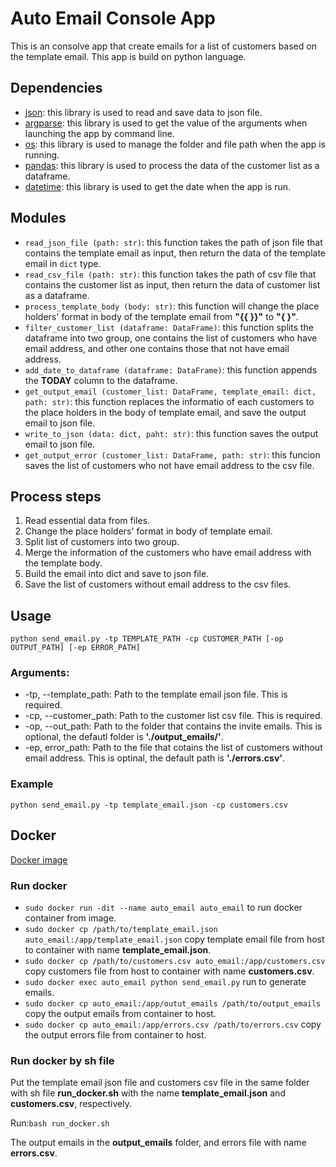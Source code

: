 # Auto Email Console App
This is an consolve app that create emails for a list of customers based on the template email. This app is build on python language.

## Dependencies

* [json](https://docs.python.org/3/library/json.html#module-json): this library is used to read and save data to json file.
* [argparse](https://docs.python.org/3/library/argparse.html#module-argparse): this library is used to get the value of the arguments when launching the app by command line.
* [os](https://docs.python.org/3/library/os.html?highlight=os#module-os): this library is used to manage the folder and file path when the app is running.
* [pandas](https://pandas.pydata.org/docs/): this library is used to process the data of the customer list as a dataframe.
* [datetime](https://docs.python.org/3/library/datetime.html): this library is used to get the date when the app is run.

## Modules

* `read_json_file (path: str)`: this function takes the path of json file that contains the template email as input, then return the data of the template email in `dict` type.
* `read_csv_file (path: str)`: this function takes the path of csv file that contains the customer list as input, then return the data of customer list as a dataframe.
* `process_template_body (body: str)`: this function will change the place holders' format in body of the template email from **"{{ }}"** to **"{  }"**.
* `filter_customer_list (dataframe: DataFrame)`: this function splits the dataframe into two group, one contains the list of customers who have email address, and other one contains those that not have email address.
* `add_date_to_dataframe (dataframe: DataFrame)`: this function appends the **TODAY** column to the dataframe.
* `get_output_email (customer_list: DataFrame, template_email: dict, path: str)`: this function replaces the informatio of each customers to the place holders in the body of template email, and save the output email to json file.
* `write_to_json (data: dict, paht: str)`: this function saves the output email to json file.
* `get_output_error (customer_list: DataFrame, path: str)`: this funcion saves the list of customers who not have email address to the csv file.

## Process steps

1. Read essential data from files.
2. Change the place holders' format in body of template email.
3. Split list of customers into two group.
4. Merge the information of the customers who have email address with the template body.
5. Build the email into dict and save to json file.
6. Save the list of customers without email address to the csv files.

## Usage
`python send_email.py -tp TEMPLATE_PATH -cp CUSTOMER_PATH [-op OUTPUT_PATH] [-ep ERROR_PATH]`

### Arguments:
* -tp, --template_path: Path to the template email json file. This is required.
* -cp, --customer_path: Path to the customer list csv file. This is required.
* -op, --out_path: Path to the folder that contains the invite emails. This is optional, the defautl folder is **'./output_emails/'**.
* -ep, error_path: Path to the file that cotains the list of customers without email address. This is optinal, the default path is **'./errors.csv'**.

### Example
`python send_email.py -tp template_email.json -cp customers.csv`

## Docker

[Docker image](https://hub.docker.com/r/ledat2110/auto_email)
### Run docker
* `sudo docker run -dit --name auto_email auto_email` to run docker container from image.
* `sudo docker cp /path/to/template_email.json auto_email:/app/template_email.json` copy template email file from host to container with name **template_email.json**.
* `sudo docker cp /path/to/customers.csv auto_email:/app/customers.csv` copy customers file from host to container with name **customers.csv**.
* `sudo docker exec auto_email python send_email.py` run to generate emails.
* `sudo docker cp auto_email:/app/outut_emails /path/to/output_emails` copy the output emails from container to host.
* `sudo docker cp auto_email:/app/errors.csv /path/to/errors.csv` copy the output errors file from container to host.

### Run docker by sh file
Put the template email json file and customers csv file in the same folder with sh file **run_docker.sh** with the name **template_email.json** and **customers.csv**, respectively.

Run:`bash run_docker.sh`

The output emails in the **output_emails** folder, and errors file with name **errors.csv**.
